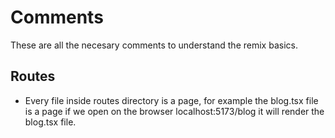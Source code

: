 # Comments
These are all the necesary comments to understand the remix basics.

## Routes
- Every file inside routes directory is a page, for example the blog.tsx file is a page if we open on the browser localhost:5173/blog it will  render the blog.tsx file.